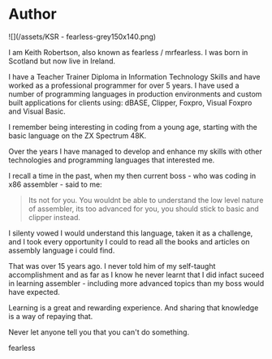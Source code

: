 # Author

![](/assets/KSR - fearless-grey150x140.png)

I am Keith Robertson, also known as fearless / mrfearless. I was born in Scotland but now live in Ireland.

I have a Teacher Trainer Diploma in Information Technology Skills and have worked as a professional programmer for over 5 years. I have used a number of programming languages in production environments and custom built applications for clients using: dBASE, Clipper, Foxpro, Visual Foxpro and Visual Basic. 

I remember being interesting in coding from a young age, starting with the basic language on the ZX Spectrum 48K. 

Over the years I have managed to develop and enhance my skills with other technologies and programming languages that interested me. 

I recall a time in the past, when my then current boss - who was coding in x86 assembler - said to me: 

> Its not for you. You wouldnt be able to understand the low level nature of assembler, its too advanced for you, you should stick to basic and clipper instead.

I silenty vowed I would understand this language, taken it as a challenge, and I took every opportunity I could to read all the books and articles on assembly language i could find.

That was over 15 years ago. I never told him of my self-taught accomplishment and as far as I know he never learnt that I did infact suceed in learning assembler - including more advanced topics than my boss would have expected.

Learning is a great and rewarding experience. And sharing that knowledge is a way of repaying that.

Never let anyone tell you that you can't do something.



fearless

